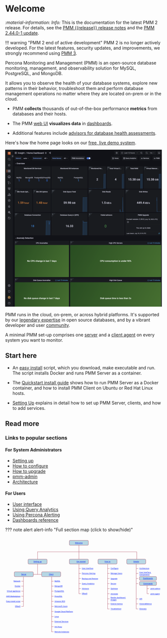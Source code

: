 # Welcome

<i info>:material-information: Info:</i> This is the documentation for the latest PMM 2 release. For details, see the [PMM {{release}} release notes](release-notes/{{release}}.md) and the [PMM 2.44.0-1 update](../docs/release-notes/2.44.0.1.md).


!!! warning "PMM 2 end of active development" 
    PMM 2 is no longer actively developed. For the latest features, security updates, and improvements, we strongly recommend using [PMM 3](https://docs.percona.com/percona-monitoring-and-management/3/quickstart.html).

Percona Monitoring and Management (PMM) is an open-source database monitoring, management, and observability solution for MySQL, PostgreSQL, and MongoDB.

It allows you to observe the health of your database systems, explore new patterns in their behavior, troubleshoot them and perform database management operations no matter where they are located on-prem or in the cloud.

- PMM **collects** thousands of out-of-the-box performance **metrics** from databases and their hosts.

- The PMM [web UI](get-started/interface.md) **visualizes data** in [dashboards](details/dashboards/).

- Additional features include [advisors for database health assessments](details/develop-checks/index.md).



Here's how the home page looks on our <a href='https://pmmdemo.percona.com/' target='_blank'>free, live demo system</a>.

<a href='https://pmmdemo.percona.com/' target='_blank'>
    <img src="images/PMM_Home_Dashboard.png" alt="PMM Demo Home Page" width=800px class="imgcenter"/>
</a>

PMM runs in the cloud, on-prem, or across hybrid platforms. It's supported by our [legendary expertise][percona_services] in open source databases, and by a vibrant developer and user [community].

A minimal PMM set-up comprises one [server](details/architecture.md#pmm-server) and a [client agent](details/architecture.md#pmm-client) on every system you want to monitor.

## Start here

- An [easy install] script, which you download, make executable and run. The script installs Docker and runs PMM Server as a container.

- The [Quickstart install guide](quickstart/index.md) shows how to run PMM Server as a Docker container, and how to install PMM Client on Ubuntu or Red Hat Linux hosts.

- [Setting Up] explains in detail how to set up PMM Server, clients, and how to add services.

## Read more

### Links to popular sections

#### For System Administrators

- [Setting up](https://www.percona.com/doc/percona-monitoring-and-management/2.x/setting-up/index.html)
- [How to configure](https://www.percona.com/doc/percona-monitoring-and-management/2.x/how-to/configure.html)
- [How to upgrade](https://www.percona.com/doc/percona-monitoring-and-management/2.x/how-to/upgrade.html)
- [pmm-admin](https://www.percona.com/doc/percona-monitoring-and-management/2.x/details/commands/pmm-admin.html)
- [Architecture](https://www.percona.com/doc/percona-monitoring-and-management/2.x/details/architecture.html)

#### For Users

- [User interface](https://docs.percona.com/percona-monitoring-and-management/get-started/interface.html)
- [Using Query Analytics](https://docs.percona.com/percona-monitoring-and-management/get-started/query-analytics.html)
- [Using Percona Alerting](https://docs.percona.com/percona-monitoring-and-management/get-started/alerting.html)
- [Dashboards reference](https://www.percona.com/doc/percona-monitoring-and-management/2.x/details/dashboards/index.html)

??? note alert alert-info "Full section map (click to show/hide)"
    <p>
      <!-- Maintained at https://www.figma.com/file/UcK1mgqbZv2SPFa1M5AjsU/pmm-doc-sitemap?node-id=1%3A3 -->
      <svg width="1544" height="980" viewBox="0 0 1544 980" fill="none" xmlns="http://www.w3.org/2000/svg">
        <g clip-path="url(#clip0_1_3)">
        <line x1="727" y1="83" x2="727" y2="222" stroke="#9A1E39" stroke-width="2"/>
        <line x1="1297" y1="149" x2="1297" y2="222" stroke="#9A1E39" stroke-width="2"/>
        <line x1="277" y1="372" x2="359" y2="372" stroke="#9A1E39" stroke-width="2"/>
        <line x1="318" y1="150" x2="1296" y2="150" stroke="#9A1E39" stroke-width="2"/>
        <line x1="319" y1="149" x2="319" y2="373" stroke="#9A1E39" stroke-width="2"/>
        <rect x="1324" y="443" width="168" height="38" rx="9" fill="#B6D7E4" stroke="#9A1E39" stroke-width="2"/>
        <text fill="#001CF5" xml:space="preserve" style="white-space: pre" font-family="Roboto" font-size="18" letter-spacing="0em" text-decoration="underline"><tspan x="1361.62" y="468.152"><a href="https://www.percona.com/doc/percona-monitoring-and-management/2.x/details/commands/">Commands</a></tspan></text>
        <rect x="1324" y="393" width="168" height="38" rx="9" fill="#B6D7E4" stroke="#9A1E39" stroke-width="2"/>
        <text fill="#001CF5" xml:space="preserve" style="white-space: pre" font-family="Roboto" font-size="18" letter-spacing="0em" text-decoration="underline"><tspan x="1359.82" y="418.152"><a href="https://www.percona.com/doc/percona-monitoring-and-management/2.x/details/dashboards/">Dashboards</a></tspan></text>
        <text fill="#001CF5" xml:space="preserve" style="white-space: pre" font-family="Roboto" font-size="18" letter-spacing="0em" text-decoration="underline"><tspan x="1323" y="618.152"><a href="https://www.percona.com/doc/percona-monitoring-and-management/2.x/details/api.html">API</a></tspan></text>
        <text fill="#001CF5" xml:space="preserve" style="white-space: pre" font-family="Roboto" font-size="18" letter-spacing="0em" text-decoration="underline"><tspan x="1432" y="519.152"><a href="https://www.percona.com/doc/percona-monitoring-and-management/2.x/details/commands/pmm-admin.html">pmm-admin</a></tspan></text>
        <text fill="#001CF5" xml:space="preserve" style="white-space: pre" font-family="Roboto" font-size="18" letter-spacing="0em" text-decoration="underline"><tspan x="1432" y="569.152"><a href="https://www.percona.com/doc/percona-monitoring-and-management/2.x/details/commands/pmm-agent.html">pmm-agent</a></tspan></text>
        <text fill="#001CF5" xml:space="preserve" style="white-space: pre" font-family="Roboto" font-size="18" letter-spacing="0em" text-decoration="underline"><tspan x="1323" y="319.152"><a href="https://www.percona.com/doc/percona-monitoring-and-management/2.x/details/architecture.html">Architecture</a></tspan></text>
        <text fill="#001CF5" xml:space="preserve" style="white-space: pre" font-family="Roboto" font-size="18" letter-spacing="0em" text-decoration="underline"><tspan x="1323" y="358.652"><a href="https://www.percona.com/doc/percona-monitoring-and-management/2.x/details/interface.html">User Interface </a></tspan><tspan x="1323" y="379.652"><a href="https://www.percona.com/doc/percona-monitoring-and-management/2.x/details/interface.html">components</a></tspan></text>
        <text fill="#001CF5" xml:space="preserve" style="white-space: pre" font-family="Roboto" font-size="18" letter-spacing="0em" text-decoration="underline"><tspan x="1323" y="668.152"><a href="https://www.percona.com/doc/percona-monitoring-and-management/2.x/details/victoria-metrics.html">VictoriaMetrics</a></tspan></text>
        <text fill="#001CF5" xml:space="preserve" style="white-space: pre" font-family="Roboto" font-size="18" letter-spacing="0em" text-decoration="underline"><tspan x="1323" y="718.152"><a href="https://www.percona.com/doc/percona-monitoring-and-management/2.x/details/glossary.html">Glossary</a></tspan></text>
        <line x1="1418" y1="563" x2="1398" y2="563" stroke="#9A1E39" stroke-width="2"/>
        <line x1="1418" y1="513" x2="1398" y2="513" stroke="#9A1E39" stroke-width="2"/>
        <line x1="1399" y1="481" x2="1399" y2="562" stroke="#9A1E39" stroke-width="2"/>
        <line x1="1312" y1="613" x2="1292" y2="613" stroke="#9A1E39" stroke-width="2"/>
        <line x1="1312" y1="663" x2="1292" y2="663" stroke="#9A1E39" stroke-width="2"/>
        <line x1="1312" y1="713" x2="1292" y2="713" stroke="#9A1E39" stroke-width="2"/>
        <line x1="1312" y1="315" x2="1292" y2="315" stroke="#9A1E39" stroke-width="2"/>
        <line x1="1312" y1="363" x2="1292" y2="363" stroke="#9A1E39" stroke-width="2"/>
        <line x1="1312" y1="413" x2="1292" y2="413" stroke="#9A1E39" stroke-width="2"/>
        <line x1="1312" y1="463" x2="1292" y2="463" stroke="#9A1E39" stroke-width="2"/>
        <line x1="1292" y1="271" x2="1292" y2="714" stroke="#9A1E39" stroke-width="2"/>
        <rect x="1198" y="222" width="188" height="48" rx="9" fill="#B6D7E4" stroke="#9A1E39" stroke-width="2"/>
        <text fill="#001CF5" xml:space="preserve" style="white-space: pre" font-family="Roboto" font-size="18" letter-spacing="0em" text-decoration="underline"><tspan x="1264.46" y="252.152"><a href="https://www.percona.com/doc/percona-monitoring-and-management/2.x/details/">Details</a></tspan></text>
        <text fill="#001CF5" xml:space="preserve" style="white-space: pre" font-family="Roboto" font-size="18" letter-spacing="0em" text-decoration="underline"><tspan x="1039" y="607.652"><a href="https://www.percona.com/doc/percona-monitoring-and-management/2.x/how-to/render-dashboard-images.html">Render dashboard </a></tspan><tspan x="1039" y="628.652"><a href="https://www.percona.com/doc/percona-monitoring-and-management/2.x/how-to/render-dashboard-images.html">images</a></tspan></text>
        <text fill="#001CF5" xml:space="preserve" style="white-space: pre" font-family="Roboto" font-size="18" letter-spacing="0em" text-decoration="underline"><tspan x="1039" y="569.152"><a href="https://www.percona.com/doc/percona-monitoring-and-management/2.x/how-to/annotate.html">Annotate</a></tspan></text>
        <text fill="#001CF5" xml:space="preserve" style="white-space: pre" font-family="Roboto" font-size="18" letter-spacing="0em" text-decoration="underline"><tspan x="1039" y="519.152"><a href="https://www.percona.com/doc/percona-monitoring-and-management/2.x/how-to/optimize.html">Optimize</a></tspan></text>
        <text fill="#001CF5" xml:space="preserve" style="white-space: pre" font-family="Roboto" font-size="18" letter-spacing="0em" text-decoration="underline"><tspan x="1039" y="469.152"><a href="https://www.percona.com/doc/percona-monitoring-and-management/2.x/how-to/secure.html">Secure</a></tspan></text>
        <text fill="#001CF5" xml:space="preserve" style="white-space: pre" font-family="Roboto" font-size="18" letter-spacing="0em" text-decoration="underline"><tspan x="1039" y="419.152"><a href="https://www.percona.com/doc/percona-monitoring-and-management/2.x/how-to/upgrade.html">Upgrade</a></tspan></text>
        <text fill="#001CF5" xml:space="preserve" style="white-space: pre" font-family="Roboto" font-size="18" letter-spacing="0em" text-decoration="underline"><tspan x="1039" y="319.152"><a href="https://www.percona.com/doc/percona-monitoring-and-management/2.x/how-to/configure.html">Configure</a></tspan></text>
        <text fill="#001CF5" xml:space="preserve" style="white-space: pre" font-family="Roboto" font-size="18" letter-spacing="0em" text-decoration="underline"><tspan x="1039" y="369.152"><a href="https://www.percona.com/doc/percona-monitoring-and-management/2.x/how-to/manage-users.html">Manage Users</a></tspan></text>
        <text fill="#001CF5" xml:space="preserve" style="white-space: pre" font-family="Roboto" font-size="18" letter-spacing="0em" text-decoration="underline"><tspan x="1039" y="668.152"><a href="https://www.percona.com/doc/percona-monitoring-and-management/2.x/how-to/extend-metrics.html">Extend metrics</a></tspan></text>
        <text fill="#001CF5" xml:space="preserve" style="white-space: pre" font-family="Roboto" font-size="18" letter-spacing="0em" text-decoration="underline"><tspan x="1039" y="718.152"><a href="https://www.percona.com/doc/percona-monitoring-and-management/2.x/how-to/troubleshoot.html">Troubleshoot</a></tspan></text>
        <line x1="1029" y1="613" x2="1009" y2="613" stroke="#9A1E39" stroke-width="2"/>
        <line x1="1029" y1="663" x2="1009" y2="663" stroke="#9A1E39" stroke-width="2"/>
        <line x1="1029" y1="713" x2="1009" y2="713" stroke="#9A1E39" stroke-width="2"/>
        <line x1="1010" y1="271" x2="1010" y2="714" stroke="#9A1E39" stroke-width="2"/>
        <line x1="1029" y1="315" x2="1009" y2="315" stroke="#9A1E39" stroke-width="2"/>
        <line x1="1029" y1="363" x2="1009" y2="363" stroke="#9A1E39" stroke-width="2"/>
        <line x1="1029" y1="413" x2="1009" y2="413" stroke="#9A1E39" stroke-width="2"/>
        <line x1="1029" y1="463" x2="1009" y2="463" stroke="#9A1E39" stroke-width="2"/>
        <line x1="1029" y1="513" x2="1009" y2="513" stroke="#9A1E39" stroke-width="2"/>
        <line x1="1029" y1="563" x2="1009" y2="563" stroke="#9A1E39" stroke-width="2"/>
        <rect x="915" y="222" width="188" height="48" rx="9" fill="#B6D7E4" stroke="#9A1E39" stroke-width="2"/>
        <text fill="#001CF5" xml:space="preserve" style="white-space: pre" font-family="Roboto" font-size="18" letter-spacing="0em" text-decoration="underline"><tspan x="980.453" y="252.152"><a href="https://www.percona.com/doc/percona-monitoring-and-management/2.x/how-to/">How to</a></tspan></text>
        <text fill="#001CF5" xml:space="preserve" style="white-space: pre" font-family="Roboto" font-size="18" letter-spacing="0em" text-decoration="underline"><tspan x="756" y="568.152"><a href="https://docs.percona.com/percona-monitoring-and-management/get-started/dbaas.html">DBaaS</a></tspan></text>
        <text fill="#001CF5" xml:space="preserve" style="white-space: pre" font-family="Roboto" font-size="18" letter-spacing="0em" text-decoration="underline"><tspan x="756" y="519.152"><a href="https://docs.percona.com/percona-monitoring-and-management/get-started/advisors.html">Advisors</a></tspan></text>
        <text fill="#001CF5" xml:space="preserve" style="white-space: pre" font-family="Roboto" font-size="18" letter-spacing="0em" text-decoration="underline"><tspan x="756" y="469.152"><a href="https://docs.percona.com/percona-monitoring-and-management/get-started/query-analytics.html">Query Analytics</a></tspan></text>
        <text fill="#001CF5" xml:space="preserve" style="white-space: pre" font-family="Roboto" font-size="18" letter-spacing="0em" text-decoration="underline"><tspan x="756" y="419.152"><a href="https://docs.percona.com/percona-monitoring-and-management/get-started/backup/index.html">Backup and Restore</a></tspan></text>
        <text fill="#001CF5" xml:space="preserve" style="white-space: pre" font-family="Roboto" font-size="18" letter-spacing="0em" text-decoration="underline"><tspan x="756" y="369.152"><a href="https://docs.percona.com/percona-monitoring-and-management/get-started/alerting.html">Percona  Alerting</a></tspan></text>
        <text fill="#001CF5" xml:space="preserve" style="white-space: pre" font-family="Roboto" font-size="18" letter-spacing="0em" text-decoration="underline"><tspan x="756" y="319.152"><a href="https://docs.percona.com/percona-monitoring-and-management/get-started/interface.html">User Interface</a></tspan></text>
        <line x1="727" y1="271" x2="727" y2="562" stroke="#9A1E39" stroke-width="2"/>
        <line x1="746" y1="315" x2="726" y2="315" stroke="#9A1E39" stroke-width="2"/>
        <line x1="746" y1="363" x2="726" y2="363" stroke="#9A1E39" stroke-width="2"/>
        <line x1="746" y1="413" x2="726" y2="413" stroke="#9A1E39" stroke-width="2"/>
        <line x1="746" y1="463" x2="726" y2="463" stroke="#9A1E39" stroke-width="2"/>
        <line x1="746" y1="513" x2="726" y2="513" stroke="#9A1E39" stroke-width="2"/>
        <line x1="746" y1="563" x2="726" y2="563" stroke="#9A1E39" stroke-width="2"/>
        <rect x="632" y="222" width="188" height="48" rx="9" fill="#B6D7E4" stroke="#9A1E39" stroke-width="2"/>
        <text fill="#001CF5" xml:space="preserve" style="white-space: pre" font-family="Roboto" font-size="18" letter-spacing="0em" text-decoration="underline"><tspan x="703.298" y="252.152"><a href="https://docs.percona.com/percona-monitoring-and-management/get-started/index.html">Get started</a></tspan></text>
        <text fill="#001CF5" xml:space="preserve" style="white-space: pre" font-family="Roboto" font-size="18" letter-spacing="0em" text-decoration="underline"><tspan x="486" y="443.152"><a href="https://www.percona.com/doc/percona-monitoring-and-management/2.x/setting-up/client/mysql.html">MySQL</a></tspan></text>
        <text fill="#001CF5" xml:space="preserve" style="white-space: pre" font-family="Roboto" font-size="18" letter-spacing="0em" text-decoration="underline"><tspan x="486" y="493.152"><a href="https://www.percona.com/doc/percona-monitoring-and-management/2.x/setting-up/client/mongodb.html">MongoDB</a></tspan></text>
        <text fill="#001CF5" xml:space="preserve" style="white-space: pre" font-family="Roboto" font-size="18" letter-spacing="0em" text-decoration="underline"><tspan x="486" y="543.152"><a href="https://www.percona.com/doc/percona-monitoring-and-management/2.x/setting-up/client/postgresql.html">PostgreSQL</a></tspan></text>
        <text fill="#001CF5" xml:space="preserve" style="white-space: pre" font-family="Roboto" font-size="18" letter-spacing="0em" text-decoration="underline"><tspan x="486" y="593.152"><a href="https://www.percona.com/doc/percona-monitoring-and-management/2.x/setting-up/client/proxysql.html">ProxySQL</a></tspan></text>
        <text fill="#001CF5" xml:space="preserve" style="white-space: pre" font-family="Roboto" font-size="18" letter-spacing="0em" text-decoration="underline"><tspan x="486" y="643.152"><a href="https://www.percona.com/doc/percona-monitoring-and-management/2.x/setting-up/client/aws.html">Amazon RDS</a></tspan></text>
        <text fill="#001CF5" xml:space="preserve" style="white-space: pre" font-family="Roboto" font-size="18" letter-spacing="0em" text-decoration="underline"><tspan x="486" y="693.152"><a href="https://www.percona.com/doc/percona-monitoring-and-management/2.x/setting-up/client/azure.html">Microsoft Azure</a></tspan></text>
        <text fill="#001CF5" xml:space="preserve" style="white-space: pre" font-family="Roboto" font-size="18" letter-spacing="0em" text-decoration="underline"><tspan x="486" y="793.152"><a href="https://www.percona.com/doc/percona-monitoring-and-management/2.x/setting-up/client/linux.html">Linux</a></tspan></text>
        <text fill="#001CF5" xml:space="preserve" style="white-space: pre" font-family="Roboto" font-size="18" letter-spacing="0em" text-decoration="underline"><tspan x="486" y="843.152"><a href="https://www.percona.com/doc/percona-monitoring-and-management/2.x/setting-up/client/external.html">External Services</a></tspan></text>
        <text fill="#001CF5" xml:space="preserve" style="white-space: pre" font-family="Roboto" font-size="18" letter-spacing="0em" text-decoration="underline"><tspan x="486" y="893.152"><a href="https://www.percona.com/doc/percona-monitoring-and-management/2.x/setting-up/client/haproxy.html">HA Proxy</a></tspan></text>
        <text fill="#001CF5" xml:space="preserve" style="white-space: pre" font-family="Roboto" font-size="18" letter-spacing="0em" text-decoration="underline"><tspan x="486" y="943.152"><a href="https://www.percona.com/doc/percona-monitoring-and-management/2.x/setting-up/client/remote.html">Remote Instances</a></tspan></text>
        <text fill="#001CF5" xml:space="preserve" style="white-space: pre" font-family="Roboto" font-size="18" letter-spacing="0em" text-decoration="underline"><tspan x="486" y="743.152"><a href="https://www.percona.com/doc/percona-monitoring-and-management/2.x/setting-up/client/google.html">Google Cloud Platform</a></tspan></text>
        <line x1="477" y1="738" x2="457" y2="738" stroke="#9A1E39" stroke-width="2"/>
        <line x1="477" y1="788" x2="457" y2="788" stroke="#9A1E39" stroke-width="2"/>
        <line x1="477" y1="838" x2="457" y2="838" stroke="#9A1E39" stroke-width="2"/>
        <line x1="477" y1="888" x2="457" y2="888" stroke="#9A1E39" stroke-width="2"/>
        <line x1="477" y1="938" x2="457" y2="938" stroke="#9A1E39" stroke-width="2"/>
        <line x1="458" y1="396" x2="458" y2="939" stroke="#9A1E39" stroke-width="2"/>
        <line x1="477" y1="440" x2="457" y2="440" stroke="#9A1E39" stroke-width="2"/>
        <line x1="477" y1="488" x2="457" y2="488" stroke="#9A1E39" stroke-width="2"/>
        <line x1="477" y1="538" x2="457" y2="538" stroke="#9A1E39" stroke-width="2"/>
        <line x1="477" y1="588" x2="457" y2="588" stroke="#9A1E39" stroke-width="2"/>
        <line x1="477" y1="638" x2="457" y2="638" stroke="#9A1E39" stroke-width="2"/>
        <line x1="477" y1="688" x2="457" y2="688" stroke="#9A1E39" stroke-width="2"/>
        <rect x="359" y="347" width="188" height="48" rx="9" fill="#B6D7E4" stroke="#9A1E39" stroke-width="2"/>
        <text fill="#001CF5" xml:space="preserve" style="white-space: pre" font-family="Roboto" font-size="18" letter-spacing="0em" text-decoration="underline"><tspan x="430.069" y="377.152"><a href="https://www.percona.com/doc/percona-monitoring-and-management/2.x/setting-up/client/">Client</a></tspan></text>
        <rect x="89" y="347" width="188" height="48" rx="9" fill="#B6D7E4" stroke="#9A1E39" stroke-width="2"/>
        <text fill="#001CF5" xml:space="preserve" style="white-space: pre" font-family="Roboto" font-size="18" letter-spacing="0em" text-decoration="underline"><tspan x="157.635" y="377.152"><a href="https://www.percona.com/doc/percona-monitoring-and-management/2.x/setting-up/server/">Server</a></tspan></text>
        <text fill="#001CF5" xml:space="preserve" style="white-space: pre" font-family="Roboto" font-size="18" letter-spacing="0em" text-decoration="underline"><tspan x="82.6934" y="443.152"><a href="https://www.percona.com/doc/percona-monitoring-and-management/2.x/setting-up/server/network.html">Network</a></tspan></text>
        <text fill="#001CF5" xml:space="preserve" style="white-space: pre" font-family="Roboto" font-size="18" letter-spacing="0em" text-decoration="underline"><tspan x="93.9082" y="493.152"><a href="https://www.percona.com/doc/percona-monitoring-and-management/2.x/setting-up/server/docker.html">Docker</a></tspan></text>
        <text fill="#001CF5" xml:space="preserve" style="white-space: pre" font-family="Roboto" font-size="18" letter-spacing="0em" text-decoration="underline"><tspan x="15.7031" y="543.152"><a href="https://www.percona.com/doc/percona-monitoring-and-management/2.x/setting-up/server/virtual-appliance.html">Virtual appliance</a></tspan></text>
        <text fill="#001CF5" xml:space="preserve" style="white-space: pre" font-family="Roboto" font-size="18" letter-spacing="0em" text-decoration="underline"><tspan x="8.51367" y="593.152"><a href="https://www.percona.com/doc/percona-monitoring-and-management/2.x/setting-up/server/aws.html">AWS Marketplace</a></tspan></text>
        <text fill="#001CF5" xml:space="preserve" style="white-space: pre" font-family="Roboto" font-size="18" letter-spacing="0em" text-decoration="underline"><tspan x="9.46289" y="643.152"><a href="https://www.percona.com/doc/percona-monitoring-and-management/2.x/setting-up/server/easy-install.html">Easy-install script</a></tspan></text>
        <text fill="#001CF5" xml:space="preserve" style="white-space: pre" font-family="Roboto" font-size="18" letter-spacing="0em" text-decoration="underline"><tspan x="96.7031" y="693.152"><a href="https://www.percona.com/doc/percona-monitoring-and-management/2.x/setting-up/server/dbaas.html">DBaaS</a></tspan></text>
        <line x1="180" y1="396" x2="180" y2="689" stroke="#9A1E39" stroke-width="2"/>
        <line x1="179" y1="440" x2="159" y2="440" stroke="#9A1E39" stroke-width="2"/>
        <line x1="179" y1="488" x2="159" y2="488" stroke="#9A1E39" stroke-width="2"/>
        <line x1="179" y1="538" x2="159" y2="538" stroke="#9A1E39" stroke-width="2"/>
        <line x1="179" y1="588" x2="159" y2="588" stroke="#9A1E39" stroke-width="2"/>
        <line x1="179" y1="638" x2="159" y2="638" stroke="#9A1E39" stroke-width="2"/>
        <line x1="179" y1="688" x2="159" y2="688" stroke="#9A1E39" stroke-width="2"/>
        <rect x="225" y="222" width="188" height="48" rx="9" fill="#B6D7E4" stroke="#9A1E39" stroke-width="2"/>
        <text fill="#001CF5" xml:space="preserve" style="white-space: pre" font-family="Roboto" font-size="18" letter-spacing="0em" text-decoration="underline"><tspan x="278.526" y="252.152"><a href="https://www.percona.com/doc/percona-monitoring-and-management/2.x/setting-up/">Setting up</a></tspan></text>
        <rect x="632" y="37" width="188" height="48" rx="9" fill="#B6D7E4" stroke="#9A1E39" stroke-width="2"/>
        <text fill="#001CF5" xml:space="preserve" style="white-space: pre" font-family="Roboto" font-size="18" letter-spacing="0em" text-decoration="underline"><tspan x="688.682" y="67.1523"><a href="https://www.percona.com/doc/percona-monitoring-and-management/2.x/index.html">Welcome</a></tspan></text>
        </g>
        <defs>
        <clipPath id="clip0_1_3">
        <rect width="1544" height="980" fill="white"/>
        </clipPath>
        </defs>
      </svg>
    </p>


[percona_services]: https://www.percona.com/services
[community]: https://www.percona.com/forums/questions-discussions/percona-monitoring-and-management
[Technical Preview]: details/glossary.md#technical-preview
[easy install]: setting-up/server/easy-install.md
[Setting Up]: setting-up/index.md
